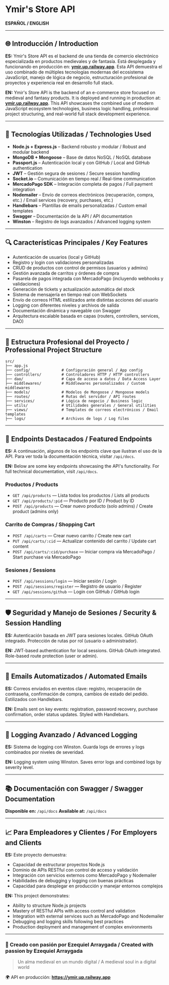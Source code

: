 # Ymir's Store API

**ESPAÑOL / ENGLISH**

---

## 🌐 Introducción / Introduction

**ES:** Ymir's Store API es el backend de una tienda de comercio electrónico especializada en productos medievales y de fantasía. Está desplegada y funcionando en producción en: **[ymir.up.railway.app](https://ymir.up.railway.app)**. Esta API demuestra el uso combinado de múltiples tecnologías modernas del ecosistema JavaScript, manejo de lógica de negocio, estructuración profesional de proyectos y experiencia real en desarrollo full stack.

**EN:** Ymir's Store API is the backend of an e-commerce store focused on medieval and fantasy products. It is deployed and running in production at: **[ymir.up.railway.app](https://ymir.up.railway.app)**. This API showcases the combined use of modern JavaScript ecosystem technologies, business logic handling, professional project structuring, and real-world full stack development experience.

---

## 🚀 Tecnologías Utilizadas / Technologies Used

- **Node.js + Express.js** – Backend robusto y modular / Robust and modular backend
- **MongoDB + Mongoose** – Base de datos NoSQL / NoSQL database
- **Passport.js** – Autenticación local y con GitHub / Local and GitHub authentication
- **JWT** – Gestión segura de sesiones / Secure session handling
- **Socket.io** – Comunicación en tiempo real / Real-time communication
- **MercadoPago SDK** – Integración completa de pagos / Full payment integration
- **Nodemailer** – Envío de correos electrónicos (recuperación, compra, etc.) / Email services (recovery, purchases, etc.)
- **Handlebars** – Plantillas de emails personalizadas / Custom email templates
- **Swagger** – Documentación de la API / API documentation
- **Winston** – Registro de logs avanzados / Advanced logging system

---

## 🔍 Características Principales / Key Features

- Autenticación de usuarios (local y GitHub)
- Registro y login con validaciones personalizadas
- CRUD de productos con control de permisos (usuarios y admins)
- Gestión avanzada de carritos y órdenes de compra
- Pasarela de pagos integrada con MercadoPago (incluyendo webhooks y validaciones)
- Generación de tickets y actualización automática del stock
- Sistema de mensajería en tiempo real con WebSockets
- Envío de correos HTML estilizados ante distintas acciones del usuario
- Logging con diferentes niveles y archivos de salida
- Documentación dinámica y navegable con Swagger
- Arquitectura escalable basada en capas (routers, controllers, services, DAO)

---

## 📂 Estructura Profesional del Proyecto / Professional Project Structure

```
src/
├── app.js
├── config/              # Configuración general / App config
├── controllers/         # Controladores HTTP / HTTP controllers
├── dao/                 # Capa de acceso a datos / Data Access Layer
├── middlewares/         # Middlewares personalizados / Custom middlewares
├── models/              # Modelos de Mongoose / Mongoose models
├── routes/              # Rutas del servidor / API routes
├── services/            # Lógica de negocio / Business logic
├── utils/               # Utilidades generales / General utilities
├── views/               # Templates de correos electrónicos / Email templates
├── logs/                # Archivos de logs / Log files
```

---

## 📄 Endpoints Destacados / Featured Endpoints

**ES:** A continuación, algunos de los endpoints clave que ilustran el uso de la API. Para ver toda la documentación técnica, visitar `/api/docs`.

**EN:** Below are some key endpoints showcasing the API's functionality. For full technical documentation, visit `/api/docs`.

### Productos / Products
- `GET /api/products` — Lista todos los productos / Lists all products
- `GET /api/products/:pid` — Producto por ID / Product by ID
- `POST /api/products` — Crear nuevo producto (solo admins) / Create product (admins only)

### Carrito de Compras / Shopping Cart
- `POST /api/carts` — Crear nuevo carrito / Create new cart
- `PUT /api/carts/:cid` — Actualizar contenido del carrito / Update cart content
- `POST /api/carts/:cid/purchase` — Iniciar compra vía MercadoPago / Start purchase via MercadoPago

### Sesiones / Sessions
- `POST /api/sessions/login` — Iniciar sesión / Login
- `POST /api/sessions/register` — Registro de usuario / Register
- `GET /api/sessions/github` — Login con GitHub / GitHub login

---

## 🛡️ Seguridad y Manejo de Sesiones / Security & Session Handling

**ES:** Autenticación basada en JWT para sesiones locales. GitHub OAuth integrado. Protección de rutas por rol (usuario o administrador).

**EN:** JWT-based authentication for local sessions. GitHub OAuth integrated. Role-based route protection (user or admin).

---

## 📨 Emails Automatizados / Automated Emails

**ES:** Correos enviados en eventos clave: registro, recuperación de contraseña, confirmación de compra, cambios de estado del pedido. Estilizados con Handlebars.

**EN:** Emails sent on key events: registration, password recovery, purchase confirmation, order status updates. Styled with Handlebars.

---

## 🔧 Logging Avanzado / Advanced Logging

**ES:** Sistema de logging con Winston. Guarda logs de errores y logs combinados por niveles de severidad.

**EN:** Logging system using Winston. Saves error logs and combined logs by severity level.

---

## 📚 Documentación con Swagger / Swagger Documentation

**Disponible en:** `/api/docs`
**Available at:** `/api/docs`

---

## 📈 Para Empleadores y Clientes / For Employers and Clients

**ES:** Este proyecto demuestra:
- Capacidad de estructurar proyectos Node.js 
- Dominio de APIs RESTful con control de acceso y validación
- Integración con servicios externos como MercadoPago y Nodemailer
- Habilidades de debugging y logging con buenas prácticas
- Capacidad para desplegar en producción y manejar entornos complejos

**EN:** This project demonstrates:
- Ability to structure Node.js projects
- Mastery of RESTful APIs with access control and validation
- Integration with external services such as MercadoPago and Nodemailer
- Debugging and logging skills following best practices
- Production deployment and management of complex environments

---

### 🌟 Creado con pasión por Ezequiel Arraygada / Created with passion by Ezequiel Arraygada

> Un alma medieval en un mundo digital / A medieval soul in a digital world

🌍 API en producción: **https://ymir.up.railway.app**